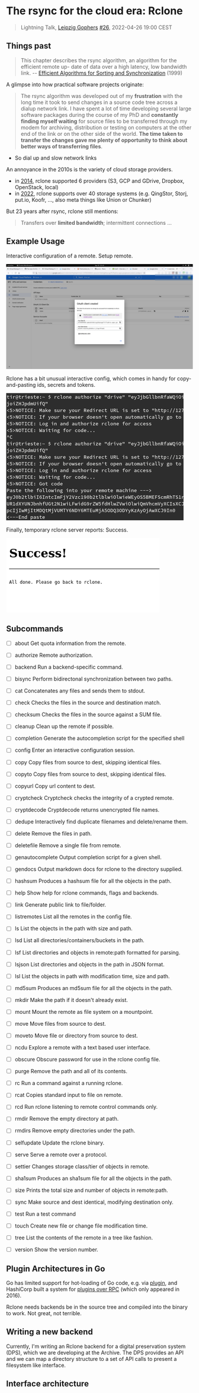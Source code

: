 # The rsync for the cloud era: Rclone

> Lightning Talk, [Leipzig Gophers](https://golangleipzig.space) [#26](https://golangleipzig.space/posts/meetup-26-invitation/), 2022-04-26 19:00 CEST

## Things past

> This chapter describes the rsync algorithm, an algorithm for the efficient remote up-
date of data over a high latency, low bandwidth link. -- [Efficient Algorithms for Sorting and
Synchronization](https://maths-people.anu.edu.au/~brent/pd/Tridgell-thesis.pdf) (1999)

A glimpse into how practical software projects originate:

> The rsync algorithm was developed out of my **frustration** with the long time it took
to send changes in a source code tree across a dialup network link. I have spent a
lot of time developing several large software packages during the course of my PhD
and **constantly finding myself waiting** for source files to be transferred through my
modem for archiving, distribution or testing on computers at the other end of the link
or on the other side of the world. **The time taken to transfer the changes gave me
plenty of opportunity to think about better ways of transferring files**.

* So dial up and slow network links

An annoyance in the 2010s is the variety of cloud storage providers.

* in [2014](http://web.archive.org/web/20141119184433/http://rclone.org/), rclone supported 6 providers (S3, GCP and GDrive, Dropbox, OpenStack, local)
* in [2022](...), rclone supports over 40 storage systems (e.g. QingStor, Storj, put.io, Koofr, ..., also meta things like Union or Chunker)

But 23 years after rsync, rclone still mentions:

> Transfers over **limited bandwidth**; intermittent connections ...

## Example Usage

Interactive configuration of a remote. Setup remote.

![](1-gcp-screen.png)

Rclone has a bit unusual interactive config, which comes in handy for copy-and-pasting ids, secrets and tokens.

![](2-rclone-interactive-config.png)

Finally, temporary rclone server reports: Success.

![](3-rclone-success.png)

## Subcommands

* [ ] about           Get quota information from the remote.
* [ ] authorize       Remote authorization.
* [ ] backend         Run a backend-specific command.
* [ ] bisync          Perform bidirectonal synchronization between two paths.
* [ ] cat             Concatenates any files and sends them to stdout.
* [ ] check           Checks the files in the source and destination match.
* [ ] checksum        Checks the files in the source against a SUM file.
* [ ] cleanup         Clean up the remote if possible.
* [ ] completion      Generate the autocompletion script for the specified shell
* [ ] config          Enter an interactive configuration session.
* [ ] copy            Copy files from source to dest, skipping identical files.
* [ ] copyto          Copy files from source to dest, skipping identical files.
* [ ] copyurl         Copy url content to dest.
* [ ] cryptcheck      Cryptcheck checks the integrity of a crypted remote.
* [ ] cryptdecode     Cryptdecode returns unencrypted file names.
* [ ] dedupe          Interactively find duplicate filenames and delete/rename them.
* [ ] delete          Remove the files in path.
* [ ] deletefile      Remove a single file from remote.
* [ ] genautocomplete Output completion script for a given shell.
* [ ] gendocs         Output markdown docs for rclone to the directory supplied.
* [ ] hashsum         Produces a hashsum file for all the objects in the path.
* [ ] help            Show help for rclone commands, flags and backends.
* [ ] link            Generate public link to file/folder.
* [ ] listremotes     List all the remotes in the config file.
* [ ] ls              List the objects in the path with size and path.
* [ ] lsd             List all directories/containers/buckets in the path.
* [ ] lsf             List directories and objects in remote:path formatted for parsing.
* [ ] lsjson          List directories and objects in the path in JSON format.
* [ ] lsl             List the objects in path with modification time, size and path.
* [ ] md5sum          Produces an md5sum file for all the objects in the path.
* [ ] mkdir           Make the path if it doesn't already exist.
* [ ] mount           Mount the remote as file system on a mountpoint.
* [ ] move            Move files from source to dest.
* [ ] moveto          Move file or directory from source to dest.
* [ ] ncdu            Explore a remote with a text based user interface.
* [ ] obscure         Obscure password for use in the rclone config file.
* [ ] purge           Remove the path and all of its contents.
* [ ] rc              Run a command against a running rclone.
* [ ] rcat            Copies standard input to file on remote.
* [ ] rcd             Run rclone listening to remote control commands only.
* [ ] rmdir           Remove the empty directory at path.
* [ ] rmdirs          Remove empty directories under the path.
* [ ] selfupdate      Update the rclone binary.
* [ ] serve           Serve a remote over a protocol.
* [ ] settier         Changes storage class/tier of objects in remote.
* [ ] sha1sum         Produces an sha1sum file for all the objects in the path.
* [ ] size            Prints the total size and number of objects in remote:path.
* [ ] sync            Make source and dest identical, modifying destination only.
* [ ] test            Run a test command
* [ ] touch           Create new file or change file modification time.
* [ ] tree            List the contents of the remote in a tree like fashion.
* [ ] version         Show the version number.


## Plugin Architectures in Go

Go has limited support for hot-loading of Go code, e.g. via
[plugin](https://pkg.go.dev/plugin), and HashiCorp built a system for [plugins
over RPC](https://github.com/hashicorp/go-plugin) (which only appeared in
2016).

Rclone needs backends be in the source tree and compiled into the binary to
work. Not great, not terrible.

## Writing a new backend

Currently, I'm writing an Rclone backend for a digital preservation system
(DPS), which we are developing at the Archive. The DPS provides an API and we
can map a directory structure to a set of API calls to present a filesystem
like interface.

## Interface architecture


